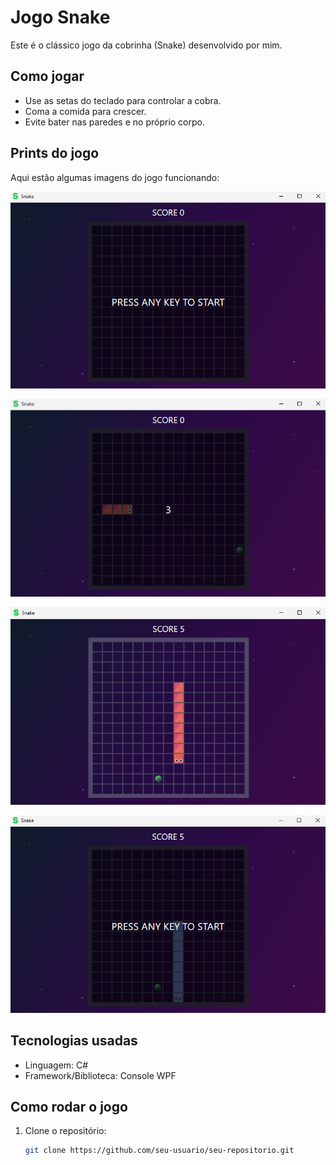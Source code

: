 # Jogo Snake

Este é o clássico jogo da cobrinha (Snake) desenvolvido por mim.

## Como jogar

- Use as setas do teclado para controlar a cobra.
- Coma a comida para crescer.
- Evite bater nas paredes e no próprio corpo.

## Prints do jogo

Aqui estão algumas imagens do jogo funcionando:

![Jogo Snake inicial](Images/Snake-1.png)

![Snake com pontuação](Images/Snake-2.png)

![Snake com pontuação](Images/Snake-3.png)

![Snake com final](Images/Snake-4.png)

## Tecnologias usadas

- Linguagem: C#
- Framework/Biblioteca: Console WPF

## Como rodar o jogo

1. Clone o repositório:
   ```bash
   git clone https://github.com/seu-usuario/seu-repositorio.git
